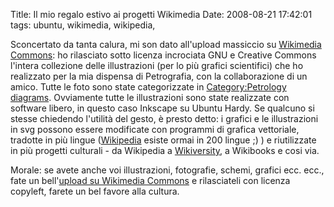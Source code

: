 Title: Il mio regalo estivo ai progetti Wikimedia
Date:  2008-08-21 17:42:01
tags: ubuntu, wikimedia, wikipedia,

Sconcertato da tanta calura, mi son dato
all'upload massiccio su [Wikimedia Commons][1]: ho rilasciato sotto licenza
incrociata GNU e Creative Commons l'intera collezione delle illustrazioni (per
lo più grafici scientifici) che ho realizzato per la mia dispensa di
Petrografia, con la collaborazione di un amico. Tutte le foto sono state
categorizzate in [Category:Petrology diagrams][2]. Ovviamente tutte le
illustrazioni sono state realizzate con software libero, in questo caso
Inkscape su Ubuntu Hardy. Se qualcuno si stesse chiedendo l'utilità del gesto,
è presto detto: i grafici e le illustrazioni in svg possono essere modificate
con programmi di grafica vettoriale, tradotte in più lingue ([Wikipedia][3]
esiste ormai in 200 lingue ;) ) e riutilizzate in più progetti culturali - da
Wikipedia a [Wikiversity][4], a Wikibooks e cosi via.


Morale: se avete anche
voi illustrazioni, fotografie, schemi, grafici ecc. ecc., fate un bell'[upload
su Wikimedia Commons][5] e rilasciateli con licenza copyleft, farete un bel
favore alla cultura.

   [1]: http://commons.wikimedia.org/wiki/Pagina_principale

   [2]: http://commons.wikimedia.org/wiki/Category:Petrology_diagrams

   [3]: http://it.wikipedia.org/wiki/Pagina_principale

   [4]: http://it.wikiversity.org/wiki/Pagina_principale

   [5]: http://commons.wikimedia.org/wiki/Commons:Upload/it
